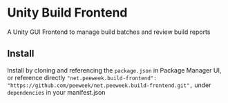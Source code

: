 # Unity Build Frontend
A Unity GUI Frontend to manage build batches and review build reports

## Install

Install by cloning and referencing the `package.json` in Package Manager UI, or reference directly `"net.peeweek.build-frontend": "https://github.com/peeweek/net.peeweek.build-frontend.git",` under `dependencies` in your manifest.json